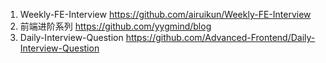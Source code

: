1. Weekly-FE-Interview https://github.com/airuikun/Weekly-FE-Interview
2. 前端进阶系列 https://github.com/yygmind/blog
3. Daily-Interview-Question https://github.com/Advanced-Frontend/Daily-Interview-Question
